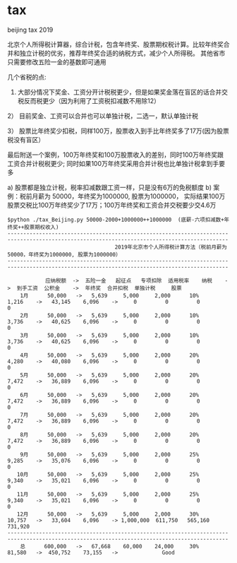 # tax
beijing tax 2019

北京个人所得税计算器，综合计税，包含年终奖、股票期权税计算。比较年终奖合并和独立计税的优劣，推荐年终奖合适的纳税方式，减少个人所得税。
其他省市只需要修改五险一金的基数即可通用

几个省税的点:

1)  大部分情况下奖金、工资分开计税税更少，但是如果奖金落在盲区的话合并交税反而税更少（因为利用了工资税扣减数不用除12）

2） 目前奖金、工资可以合并也可以单独计税，二选一，默认单独计税

3） 股票比年终奖少扣税，同样100万，股票收入到手比年终奖多了17万(因为股票税没有盲区）

最后附送一个案例，100万年终奖和100万股票收入的差别，同时100万年终奖跟工资合并计税税更少; 同时如果100万年终奖采用合并计税也比单独计税拿到手要多

a) 股票都是独立计税，税率扣减数跟工资一样，只是没有6万的免税额度
b) 案例：税前月薪为 50000，年终奖为1000000, 股票为1000000， 实际结果100万股票交税比100万年终奖少了17万；100万年终奖和工资合并交税要少交4.6万

```
$python ./tax_Beijing.py 50000-2000+1000000++1000000  (底薪-六项扣减数+年终奖++股票期权收入)
--------------------------------------------------------------------------------------------------------------------------------------------
                                  2019年北京市个人所得税计算方法（税前月薪为 50000，年终奖为1000000, 股票为1000000）
--------------------------------------------------------------------------------------------------------------------------------------------                                  

            应纳税额  ->  五险一金   起征点   专项扣除  适用税率    纳税    ->  到手工资  公积金    ->  年终奖  合并扣税  单独计税     股票
    1月      50,000   ->   5,639     5,000     2,000      10%      1,216    ->   43,145    6,096    ->     0         0         0         0     
    2月      50,000   ->   5,639     5,000     2,000      10%      3,736    ->   40,625    6,096    ->     0         0         0         0     
    3月      50,000   ->   5,639     5,000     2,000      10%      3,736    ->   40,625    6,096    ->     0         0         0         0     
    4月      50,000   ->   5,639     5,000     2,000      20%      4,280    ->   40,080    6,096    ->     0         0         0         0     
    5月      50,000   ->   5,639     5,000     2,000      20%      7,472    ->   36,889    6,096    ->     0         0         0         0     
    6月      50,000   ->   5,639     5,000     2,000      20%      7,472    ->   36,889    6,096    ->     0         0         0         0     
    7月      50,000   ->   5,639     5,000     2,000      20%      7,472    ->   36,889    6,096    ->     0         0         0         0     
    8月      50,000   ->   5,639     5,000     2,000      20%      7,472    ->   36,889    6,096    ->     0         0         0         0     
    9月      50,000   ->   5,639     5,000     2,000      25%      9,285    ->   35,076    6,096    ->     0         0         0         0     
   10月      50,000   ->   5,639     5,000     2,000      25%      9,340    ->   35,021    6,096    ->     0         0         0         0     
   11月      50,000   ->   5,639     5,000     2,000      25%      9,340    ->   35,021    6,096    ->     0         0         0         0     
   12月      50,000   ->   5,639     5,000     2,000      30%      10,757   ->   33,604    6,096    -> 1,000,000  611,750   565,160   731,920  
--------------------------------------------------------------------------------------------------------------------------------------------
    总      600,000   ->   67,668    60,000    24,000     30%      81,580   ->  450,752    73,155   ->              Good             

```

